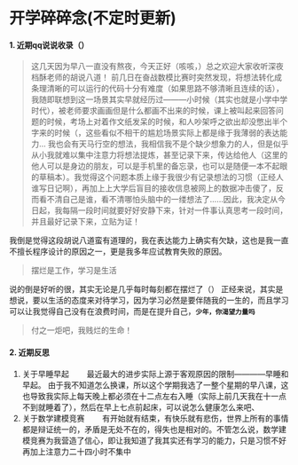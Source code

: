 # 开学碎碎念(不定时更新)

#### 1. 近期qq说说收录（）
> 这几天因为早八一直没有熬夜，今天正好（咳咳，）总之欢迎大家收听深夜档酥老师的胡说八道！
前几日在奋战数模比赛时突然发现，将想法转化成条理清晰的可以运行的代码十分有难度（如果思路不够清晰且连续的话），我随即联想到这一场景其实早就经历过———小时候（其实也就是小学中学时代），被老师要求画画但是什么都画不出来的时候，课上被叫起来回答问题的时候，考场上对着作文纸发呆的时候，和人吵架呼之欲出却没憋出半个字来的时候（，这些看似不相干的尴尬场景实际上都是缘于我薄弱的表达能力…
我也会有天马行空的想法，我相信我不是个缺少想象力的人，但是似乎从小我就难以集中注意力将想法提炼，甚至记录下来，传达给他人（这里的他人可以是身边的朋友，可以是手机里的备忘录，也可以是随便一本不起眼的草稿本）。我觉得这个问题本质上缘于我很少有记录想法的习惯（正经人谁写日记啊），再加上上大学后盲目的接收信息被网上的数据冲击傻了，反而看不清自己是谁，看不清哪怕头脑中的一缕想法了……因此，我决定从今日起，我每隔一段时间就要好好安静下来，针对一件事认真思考一段时间，并且最好记录下来，立贴为证！<br />

我倒是觉得这段胡说八道蛮有道理的，我在表达能力上确实有欠缺，这也是我一直不擅长程序设计的原因之一，更是我多年应试教育失败的原因。
> 摆烂是工作，学习是生活 <br />

说的倒是好听的很，其实无论是几乎每时每刻都在摆烂了（）
正经来说，其实是想说，要以生活的态度来对待学习，因为学习必然是要伴随我的一生的，而且学习可以让我觉得自己没有在浪费时间，而是在提升自己，__`少年，你渴望力量吗`__

> 付之一炬吧，我贱烂的生命！ <br />
#### 2. 近期反思
1. 关于早睡早起
&emsp;&emsp;最近最大的进步实际上源于客观原因的限制————早睡和早起。
由于我不知道怎么换课，所以这个学期我选了一整个星期的早八课，这也导致我实际上每天晚上都必须在十二点左右入睡（实际上前几天我在十一点不到就睡着了），然后在早上七点前起床，可以说怎么健康怎么来吧、
2. 关于数学建模竞赛
&emsp;&emsp;有开始就有结束，有快乐就有悲伤，世界上所有的事情都是辩证统一的，矛盾是无处不在的，得失也是相对的。不管怎么说，数学建模竞赛为我营造了信心，即让我知道了我其实还有学习的能力，只是习惯不好再加上注意力二十四小时不集中

